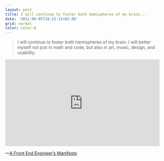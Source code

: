 ```yaml
---
layout: post
title: I will continue to foster both hemispheres of my brain...
date: '2012-09-05T18:23:15+02:00'
grid: normal
color: color-6
---
```


> I will continue to foster both hemispheres of my brain. I will better
> myself not just in math and code, but also in art, music, design, and
> usability.

<iframe src="https://player.vimeo.com/video/36319857" width="500" height="281" frameborder="0" webkitallowfullscreen mozallowfullscreen allowfullscreen></iframe>

—[A Front End Engineer’s Manifesto](http://f2em.com/#brain-hemispheres)
